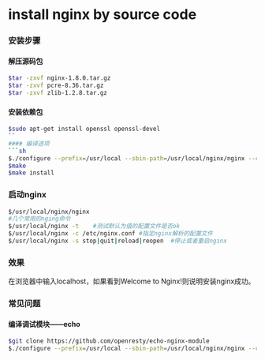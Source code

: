 # install nginx by source code

### 安装步骤
#### 解压源码包
```sh
$tar -zxvf nginx-1.8.0.tar.gz
$tar -zxvf pcre-8.36.tar.gz
$tar -zxvf zlib-1.2.8.tar.gz
```
#### 安装依赖包
```sh
$sudo apt-get install openssl openssl-devel
``
#### 编译选项
```sh
$./configure --prefix=/usr/local --sbin-path=/usr/local/nginx/nginx --conf-path=/usr/local/nginx/nginx.conf --pid-path=/usr/local/nginx/nginx.pid --with-http_ssl_module --with-pcre=../pcre-8.36 --with-zlib=../zlib-1.2.8
$make
$make install
```

### 启动nginx
```sh
$/usr/local/nginx/nginx
#几个常用的nging命令
$/usr/local/nginx -t    #测试默认为值的配置文件是否ok
$/usr/local/nginx -c /etc/nginx.conf #指定nginx解析的配置文件
$/usr/local/nginx -s stop|quit|reload|reopen  #停止或者重启nginx
```

### 效果
在浏览器中输入localhost，如果看到Welcome to Nginx!则说明安装nginx成功。

### 常见问题
#### 编译调试模块——echo
```sh
$git clone https://github.com/openresty/echo-nginx-module
$./configure --prefix=/usr/local --sbin-path=/usr/local/nginx/nginx --conf-path=/usr/local/nginx/nginx.conf --pid-path=/usr/local/nginx/nginx.pid --with-http_ssl_module --with-pcre=../pcre-8.36 --with-zlib=../zlib-1.2.8 --add-module=../echo-nginx-module
```